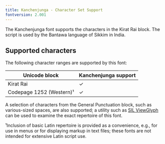 ```yaml
---
title: Kanchenjunga - Character Set Support
fontversion: 2.001
---
```


The Kanchenjunga font supports the characters in the Kirat Rai block. The script is used by the Bantawa language of Sikkim in India.

## Supported characters

The following character ranges are supported by this font:

Unicode block | Kanchenjunga support
------------- | ---------------
Kirat Rai 	| ✓ 
Codepage 1252 (Western)¹ | ✓

A selection of characters from the General Punctuation block, such as various-sized spaces, are also supported; a utility such as <a href="https://scripts.sil.org/ViewGlyph_home">SIL ViewGlyph</a> can be used to examine the exact repertoire of this font. 

¹Inclusion of basic Latin repertoire is provided as a convenience, e.g., for use in menus or for displaying markup in text files; these fonts are not intended for extensive Latin script use.

